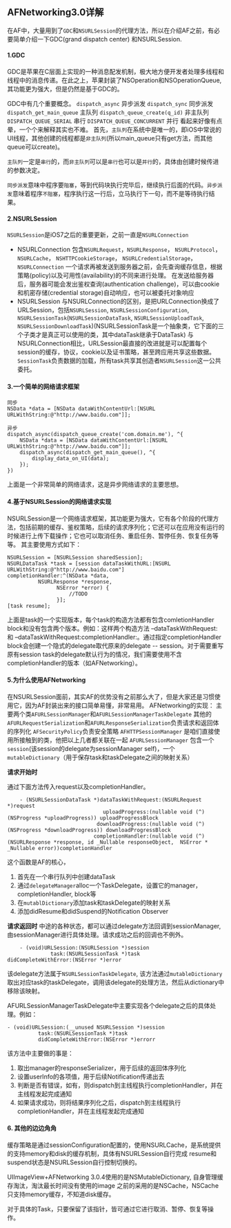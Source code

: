 ## AFNetworking3.0详解
在AF中，大量用到了`GDC`和`NSURLSession`的代理方法，所以在介绍AF之前，有必要简单介绍一下GDC(grand dispatch center) 和NSURLSession.

#### 1.GDC

GDC是苹果在C层面上实现的一种消息配发机制，极大地方便开发者处理多线程和线程中的消息传递。在此之上，苹果封装了NSOperation和NSOperationQueue,其功能更为强大，但是仍然是基于GDC的。

GDC中有几个重要概念。
`dispatch_async` 异步派发
`dispatch_sync` 同步派发
`dispatch_get_main_queue` 主队列
`dispatch_queue_create(q_id)` 非主队列
`DISPATCH_QUEUE_SERIAL` 串行
`DISPATCH_QUEUE_CONCURRENT` 并行
看起来好像有点晕，一个个来解释其实也不难。
首先，`主队列`在系统中是唯一的，即iOS中常说的UI线程，其他创建的线程都是`非主队列`(所以main_queue只有get方法，而其他queue可以create)。

`主队列`一定是`串行`的，而`非主队列`可以是`串行`也可以是`并行`的，具体由创建时候传进的参数决定。

`同步派发`意味中程序要`阻塞`，等到代码块执行完毕后，继续执行后面的代码。`异步派发`意味着程序`不阻塞`，程序执行这一行后，立马执行下一句，而不是等待执行结果。

#### 2.NSURLSession
`NSURLSession`是iOS7之后的重要更新，之前一直是`NSURLConnection`
- NSURLConnection
	包含`NSURLRequest`，`NSURLResponse`， `NSURLProtocol`， `NSURLCache`， `NSHTTPCookieStorage`， `NSURLCredentialStorage`， `NSURLConnection`
	一个请求再被发送到服务器之前，会先查询缓存信息，根据策略(policy)以及可用性(availability)的不同来进行处理。
	在发送给服务器后，服务器可能会发出鉴权查询(authentication challenge)，可以由cookie和机密存储(credential storage)自动响应，也可以被委托对象响应
- NSURLSession
		与NSURLConnection的区别，是把URLConnection换成了URLSession，包括`NSURLSession`, `NSURLSessionConfiguration`,  `NSURLSessionTask`(`NSURLSessionDataTask`, `NSURLSessionUploadTask`, `NSURLSessionDownloadTask`)(NSURLSessionTask是一个抽象类，它下面的三个子类才是真正可以使用的类，其中dataTask继承于DataTask)
		与NSURLConnection相比，URLSession最直接的改进就是可以配置每个session的缓存，协议，cookie以及证书策略，甚至跨应用共享这些数据。
		`SessionTask`负责数据的加载，所有task共享其创造者`NSURLSession`这一公共委托。

#### 3.一个简单的网络请求框架

    同步
    NSData *data = [NSData dataWithContentUrl:[NSURL URLWithString:@"http://www.baidu.com"]];

    异步
    dispatch_async(dispatch_queue_create('com.domain.me'), ^{
		NSData *data = [NSData dataWithContentUrl:[NSURL URLWithString:@"http://www.baidu.com"]];
		dispatch_async(dispatch_get_main_queue(), ^{
			display_data_on_UI(data);
		});
	})


上面是一个非常简单的网络请求，这是异步网络请求的主要思想。

#### 4.基于NSURLSession的网络请求实现
NSURLSession是一个网络请求框架，其功能更为强大，它有各个阶段的代理方法，包括前期的缓存、鉴权策略，后续的请求序列化；它还可以在应用没有运行的时候进行上传下载操作；它也可以取消任务、重启任务、暂停任务、恢复任务等等。
其主要使用方式如下：

    NSURLSession = [NSURLSession sharedSession];
    NSURLDataTask *task = [session dataTaskWithURL:[NSURL URLWithString:@"http://www.baidu.com"]
    completionHandler:^(NSData *data,
		      NSURLResponse *response,
                    NSError *error) {
	                    //TODO
                    }];
    [task resume];
                  
上面是task的一个实现版本，每个task的构造方法都有包含comletionHandler block和没有包含两个版本。例如：这样两个构造方法 –dataTaskWithRequest: 和 –dataTaskWithRequest:completionHandler:。通过指定completionHandler block会创建一个隐式的delegate取代原来的delegate -- session。对于需要重写原有session task的delegate默认行为的情况，我们需要使用不含completionHandler的版本（如AFNetworking）。

#### 5.为什么使用AFNetworking
在NSURLSession面前，其实AF的优势没有之前那么大了，但是大家还是习惯使用它，因为AF封装出来的接口简单易懂，非常易用。
AFNetworking的实现：
主要两个类`AFURLSessionManager`和`AFURLSessionManagerTaskDelegate`
其他的`AFURLRequestSerialization`和`AFURLResponseSerialization`负责请求和返回体的序列化
`AFSecurityPolicy`负责安全策略
`AFHTTPSessionManager` 是咱们直接使用所接触到的类，他把以上几者都关联在一起
`AFURLSessionManager` 包含一个`session`(该session的delegate为sessionManager self)，一个`mutableDictionary`（用于保存task和taskDelegate之间的映射关系）

**请求开始时**

通过下面方法传入request以及completionHandler。

```
    - (NSURLSessionDataTask *)dataTaskWithRequest:(NSURLRequest *)request
                               uploadProgress:(nullable void (^)(NSProgress *uploadProgress)) uploadProgressBlock
                             downloadProgress:(nullable void (^)(NSProgress *downloadProgress)) downloadProgressBlock
                            completionHandler:(nullable void (^)(NSURLResponse *response, id _Nullable responseObject,  NSError * _Nullable error))completionHandler
```
这个函数是AF的核心，
1. 首先在一个串行队列中创建dataTask
2. 通过`delegateManager`alloc一个TaskDelegate，设置它的manager，completionHandler, block等
3. 在`mutablDictionary`添加task和taskDelegate的映射关系
4. 添加didResume和didSuspend的Notification Observer

**请求返回时**
	中途的各种状态，都可以通过delegate方法回调到sessionManager,由sessionManager进行具体处理。请求成功之后的回调也不例外。
```
    - (void)URLSession:(NSURLSession *)session
              task:(NSURLSessionTask *)task
didCompleteWithError:(NSError *)error
```
该delegate方法属于`NSURLSessionTaskDelegate`, 该方法通过`mutableDictionary`取出对应task的taskDelegate，调用该delegate的处理方法，然后从dictionary中移除该映射。

AFURLSessionManagerTaskDelegate中主要实现各个delegate之后的具体处理。例如：

    - (void)URLSession:(__unused NSURLSession *)session
              task:(NSURLSessionTask *)task 
              didCompleteWithError:(NSError *)errorr


该方法中主要做的事是：
1. 取出manager的responseSerializer，用于后续的返回体序列化
2. 设置userInfo的各项值，用于后续Notification传递出去
3. 判断是否有错误，如有，则dispatch到主线程执行completionHandler，并在主线程发起完成通知
4. 如果请求成功，则将结果序列化之后，dispatch到主线程执行completionHandler，并在主线程发起完成通知

#### 6. 其他的边边角角

缓存策略是通过sessionConfiguration配置的，使用NSURLCache，是系统提供的支持memory和disk的缓存机制，具体有NSURLSession自行完成
resume和suspend状态是NSURLSession自行控制切换的。

UIImageView+AFNetworking
3.0.4使用的是NSMutableDictionary, 自身管理缓存淘汰，淘汰最长时间没有使用的image
之前的采用的是NSCache，NSCache只支持memory缓存，不知道disk缓存。

对于具体的Task，只要保留了该指针，皆可通过它进行取消、暂停、恢复等操作。


